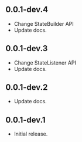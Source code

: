 ## 0.0.1-dev.4

* Change StateBuilder API
* Update docs.

## 0.0.1-dev.3

* Change StateListener API
* Update docs.

## 0.0.1-dev.2

* Update docs.

## 0.0.1-dev.1

* Initial release.

